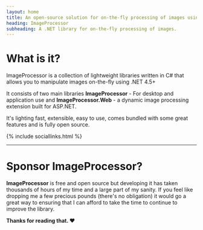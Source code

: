 ```yaml
---
layout: home
title: An open-source solution for on-the-fly processing of images using .NET
heading: ImageProcessor
subheading: A .NET library for on-the-fly processing of images.
---
```


# What is it?

ImageProcessor is a collection of lightweight libraries written in C# that
allows you to manipulate images on-the-fly using .NET 4.5+

It consists of two main libraries **ImageProcessor** - For desktop and application use
and **ImageProcessor.Web** - a dynamic image processing extension built for ASP.NET.

It's lighting fast, extensible, easy to use, comes bundled with some great features and is fully open source.

{% include sociallinks.html %}

---

# Sponsor ImageProcessor?

**ImageProcessor** is free and open source but developing it has taken thousands of hours of my time and a
large part of my sanity. If you feel like dropping me a few precious pounds (there's no obligation) it would go a great way to ensuring that I can
afford to take the time to continue to improve the library.

**Thanks for reading that. &hearts;**
